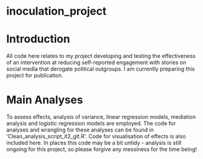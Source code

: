 # inoculation_project

# Introduction

All code here relates to my project developing and testing the effectiveness of an intervention at reducing self-reported engagement with stories on social media
that derogate political outgroups. I am currently preparing this project for publication. 

# Main Analyses

To assess effects, analysis of variance, linear regression models, mediation analysis and logistic regression models are employed. The code for analyses and wrangling
for these analyses can be found in 'Clean_analysis_script_it2_git.R'. Code for visualisation of effects is also included here. In places this code may be a bit untidy - analysis is still ongoing for this project, so please forgive any messiness for the time being!
